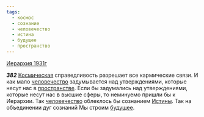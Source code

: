 ```yaml
---
tags:
  - космос
  - сознание
  - человечество
  - истина
  - будущее
  - пространство
---
```


[Иерархия 1931г](https://127.0.0.1:4002/agni/1931)

___382___
[Космическая](../../../tags/#космос) справедливость разрешает все кармические связи. И как мало [человечество](../../../tags/#человечество) задумывается над утверждениями, которые несут нас в [пространстве](../../../tags/#пространство). Если бы задумались над утверждениями, которые несут нас в высшие сферы, то неминуемо пришли бы к Иерархии. Так [человечество](../../../tags/#человечество) облеклось бы сознанием [Истины](../../../tags/#истина). Так на объединении дуг сознаний Мы строим [будущее](../../../tags/#будущее).   

